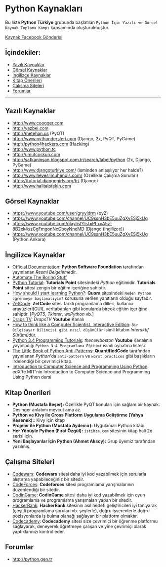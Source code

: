 # Python Kaynakları

Bu liste **Python Türkiye** grubunda başlatılan `Python İçin Yazılı ve Görsel Kaynak Toplama Kampı` kapsamında oluşturulmuştur.

[Kaynak Facebook Gönderisi](https://www.facebook.com/groups/PythonTurkiye/permalink/1005618696231133/)

## İçindekiler:
* [Yazılı Kaynaklar](#yazılı-kaynaklar)
* [Görsel Kaynaklar](#görsel-kaynaklar)
* [İngilizce Kaynaklar](#İngilizce-kaynaklar)
* [Kitap Önerileri](#kitap-Önerileri)
* [Çalışma Siteleri](#Çalışma-siteleri)
* [Forumlar](#forumlar)

---

## Yazılı Kaynaklar
- http://www.coogger.com
- http://yazbel.com
- http://metehan.us (PyQT)
- http://www.pythondersleri.com (Django, 2x, PyQT, PyGame)
- http://python4hackers.com (Hacking)
- http://www.python.tc
- http://umutcoskun.com
- http://safkaninsan.blogspot.com.tr/search/label/python (2x, Django, PyGame)
- http://www.djangoturkiye.com/ (isminden anlaşılıyor her halde?)
- http://www.heveslimuhendis.com/ (Özellikle Çalışma Soruları)
- https://tutorial.djangogirls.org/tr/ (Django)
- http://www.halitalptekin.com

## Görsel Kaynaklar
- https://www.youtube.com/user/gryyldrm (py2)
- https://www.youtube.com/channel/UC9ssnH3bE5uuZgXvESj5kUg
- https://www.youtube.com/playlist?list=PLxxA5z-8B2xk4szCgFmgonNcCboyNneMD (Django (ingilizce))
- https://www.youtube.com/channel/UC9ssnH3bE5uuZgXvESj5kUg (Python Ankara)

## İngilizce Kaynaklar
- [Official Documentation](https://www.python.org/doc/): **Python Software Foundation** tarafından yayınlanan *Resmi Belgeleme*dir.
- [Automate The Boring Stuff](http://automatetheboringstuff.com/)
- [Python Tutorial](https://www.tutorialspoint.com/python/): **Tutorials Point** sitesindeki *Python* eğitimidir. **Tutorials Point** sitesi zengin bir eğitim içeriğine sahiptir.
- [How should I start learning Python?](https://www.quora.com/How-should-I-start-learning-Python-1): **Quora** sitesindeki `Neden Python öğrenmeye başlamalıyım?` sorusuna verilen yanıtların olduğu sayfadır.
- [ZetCode](http://zetcode.com/): **ZetCode** sitesi farklı programlama dilleri, kullanıcı arayüzleri(GUI), veritabanları gibi konularda birçok eğitim içeriğine sahiptir. [*PyQT5*, *Tkinter*, *wxPython* vb.]
- [Draps TV](https://www.youtube.com/channel/UCea5cMUa9xNU0kUtbRcTkqA): *DrapsTV* **Youtube** Kanalı
- [How to think like a Computer Scientist, Interactive Edition](http://interactivepython.org/courselib/static/thinkcspy/index.html): `Bir Bilgisayar Bilimcisi gibi nasıl düşünülür` isimli kitabın *Interaktif Sürümü*dür.
- [Python 3.4 Programming Tutorials](https://www.youtube.com/playlist?list=PL6gx4Cwl9DGAcbMi1sH6oAMk4JHw91mC_): *thenewboston* **Youtube** Kanalının yayınladığı `Python 3.4 Programlama Eğitimi` isimli oynatma listesi.
- [The Little Book of Python Anti-Patterns](https://docs.quantifiedcode.com/python-anti-patterns/index.html): **QuantifiedCode** tarafından yayınlanan *Python*'da `anti-pattern` ve `worst practices` gibi başlıkların irdelendiği bir çevrimiçi kitap.
- [Introduction to Computer Science and Programming Using Python](https://courses.edx.org/courses/course-v1:MITx+6.00.1x+2T2017/course/): edX'te MIT'nin Introduction to Computer Science and Programming Using Python dersi

## Kitap Önerileri
- **Python (Mustafa Beşer):** Özellikle PyQT konuları için sağlam bir kaynak. Desinger anlatımı mevcut ama az.
- **Python ve Kivy ile Cross Platform Uygulama Geliştirme (Yahya Kesenek):**: Kivy için kitap
- **Projeler ile Python (Mustafa Aydemir):** Uygulamalı Python kitabı.
- **Her Yönüyle Python (Fırat Özgül):** `istihza.com` sitesinin kitap hali 2x serisi için.
- **Yeni Başlayanlar İçin Python (Ahmet Aksoy):** Grup üyemiz tarafından yazılmış.

## Çalışma Siteleri
- [Codewars](http://codewars.com): **Codewars** sitesi daha iyi kod yazabilmek için sorularla alıştırma yapabileceğiniz bir sitedir.
- [CodeForces](http://codeforces.com): **Codeforces** sitesi programlama yarışmalarının düzenlendiği bir sitedir.
- [CodinGame](https://www.codingame.com): **CodinGame** sitesi daha iyi kod yazabilmek için oyun programlama ve programlama yarışmaları yapan bir sitedir.
- [HackerRank](http://hackerrank.com): **HackerRank** sitesinin asıl hedefi geliştiricileri iyi tanıyarak (çeşitli programlama soruları vb. şeylerle), doğru işverenlerle doğru pozisyonlarda iş bulma olanağı sağlayan bir platform olmaktır.
- [Codecademy](http://codeacademy.com): **Codecademy** sitesi size çevrimiçi bir öğrenme platformu sağlayarak, deneyerek öğretmeye çalışan ve yine çevrimiçi olarak yaptıklarınızı kontrol eder.

## Forumlar
- http://python.gen.tr
